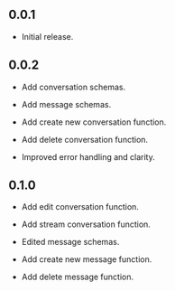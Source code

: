 ## 0.0.1

* Initial release.

## 0.0.2

* Add conversation schemas.

* Add message schemas.

* Add create new conversation function.

* Add delete conversation function.

* Improved error handling and clarity.

## 0.1.0

* Add edit conversation function.

* Add stream conversation function.

* Edited message schemas.

* Add create new message function.

* Add delete message function.